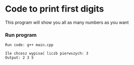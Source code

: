 # Code to print first digits

This program will show you all as many numbers as you want

### Run program
```terminal
Run code: g++ main.cpp

Ile chcesz wypisać liczb pierwszych: 3
Output: 2 3 5
```
